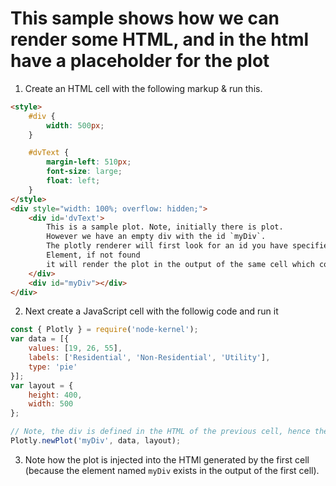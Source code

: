 # This sample shows how we can render some HTML, and in the html have a placeholder for the plot

1. Create an HTML cell with the following markup & run this.
```html
<style>
    #div {
        width: 500px;
    }

    #dvText {
        margin-left: 510px;
        font-size: large;
        float: left;
    }
</style>
<div style="width: 100%; overflow: hidden;">
    <div id='dvText'>
        This is a sample plot. Note, initially there is plot.
        However we have an empty div with the id `myDiv`.
        The plotly renderer will first look for an id you have specified, if found it will render the plot in that HTML
        Element, if not found
        it will render the plot in the output of the same cell which contains the code for the plot.
    </div>
    <div id="myDiv"></div>
</div>
```
2. Next create a JavaScript cell with the followig code and run it
```javascript
const { Plotly } = require('node-kernel');
var data = [{
    values: [19, 26, 55],
    labels: ['Residential', 'Non-Residential', 'Utility'],
    type: 'pie'
}];
var layout = {
    height: 400,
    width: 500
};

// Note, the div is defined in the HTML of the previous cell, hence the Plot will be displyed above.
Plotly.newPlot('myDiv', data, layout);
```
3. Note how the plot is injected into the HTMl generated by the first cell (because the element named `myDiv` exists in the output of the first cell).
